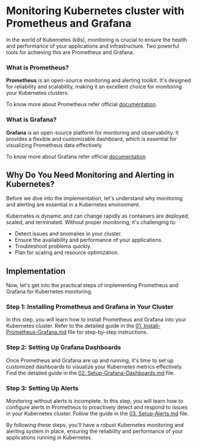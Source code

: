 # Monitoring Kubernetes cluster with Prometheus and Grafana

In the world of Kubernetes (k8s), monitoring is crucial to ensure the health and performance of your applications and infrastructure. Two powerful tools for achieving this are Prometheus and Grafana.

### What is Prometheus?

**Prometheus** is an open-source monitoring and alerting toolkit. It's designed for reliability and scalability, making it an excellent choice for monitoring your Kubernetes clusters. 

To know more about Prometheus refer official [documentation](https://prometheus.io/docs/introduction/overview/).

### What is Grafana?

**Grafana** is an open-source platform for monitoring and observability. It provides a flexible and customizable dashboard, which is essential for visualizing Prometheus data effectively.

To know more about Grafana refer official [documentation](https://grafana.com/docs/)

## Why Do You Need Monitoring and Alerting in Kubernetes?

Before we dive into the implementation, let's understand why monitoring and alerting are essential in a Kubernetes environment.

Kubernetes is dynamic and can change rapidly as containers are deployed, scaled, and terminated. Without proper monitoring, it's challenging to:

- Detect issues and anomalies in your cluster.
- Ensure the availability and performance of your applications.
- Troubleshoot problems quickly.
- Plan for scaling and resource optimization.

## Implementation

Now, let's get into the practical steps of implementing Prometheus and Grafana for Kubernetes monitoring.

### Step 1: Installing Prometheus and Grafana in Your Cluster

In this step, you will learn how to install Prometheus and Grafana into your Kubernetes cluster. Refer to the detailed guide in the [01. Install-Prometheus-Grafana.md](./01.%20Install-Prometheus-Grafana.md) file for step-by-step instructions.

### Step 2: Setting Up Grafana Dashboards

Once Prometheus and Grafana are up and running, it's time to set up customized dashboards to visualize your Kubernetes metrics effectively. Find the detailed guide in the [02. Setup-Grafana-Dashboards.md](./02-Setup-Grafana-Dashboards.md) file.

### Step 3: Setting Up Alerts

Monitoring without alerts is incomplete. In this step, you will learn how to configure alerts in Prometheus to proactively detect and respond to issues in your Kubernetes cluster. Follow the guide in the [03. Setup-Alerts.md](./03-Setup-Alerts.md) file.

By following these steps, you'll have a robust Kubernetes monitoring and alerting system in place, ensuring the reliability and performance of your applications running in Kubernetes.